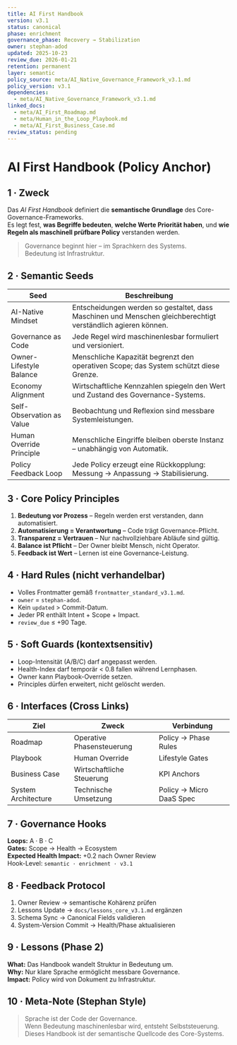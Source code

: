 ```yaml
---
title: AI First Handbook
version: v3.1
status: canonical
phase: enrichment
governance_phase: Recovery → Stabilization
owner: stephan-adod
updated: 2025-10-23
review_due: 2026-01-21
retention: permanent
layer: semantic
policy_source: meta/AI_Native_Governance_Framework_v3.1.md
policy_version: v3.1
dependencies:
  - meta/AI_Native_Governance_Framework_v3.1.md
linked_docs:
  - meta/AI_First_Roadmap.md
  - meta/Human_in_the_Loop_Playbook.md
  - meta/AI_First_Business_Case.md
review_status: pending
---
```


# AI First Handbook (Policy Anchor)

## 1 · Zweck
Das *AI First Handbook* definiert die **semantische Grundlage** des Core-Governance-Frameworks.  
Es legt fest, **was Begriffe bedeuten**, **welche Werte Priorität haben**, und **wie Regeln als maschinell prüfbare Policy** verstanden werden.

> Governance beginnt hier – im Sprachkern des Systems.  
> Bedeutung ist Infrastruktur.

## 2 · Semantic Seeds
| Seed | Beschreibung |
|------|---------------|
| AI-Native Mindset | Entscheidungen werden so gestaltet, dass Maschinen und Menschen gleichberechtigt verständlich agieren können. |
| Governance as Code | Jede Regel wird maschinenlesbar formuliert und versioniert. |
| Owner-Lifestyle Balance | Menschliche Kapazität begrenzt den operativen Scope; das System schützt diese Grenze. |
| Economy Alignment | Wirtschaftliche Kennzahlen spiegeln den Wert und Zustand des Governance-Systems. |
| Self-Observation as Value | Beobachtung und Reflexion sind messbare Systemleistungen. |
| Human Override Principle | Menschliche Eingriffe bleiben oberste Instanz – unabhängig von Automatik. |
| Policy Feedback Loop | Jede Policy erzeugt eine Rückkopplung: Messung → Anpassung → Stabilisierung. |

## 3 · Core Policy Principles
1. **Bedeutung vor Prozess** – Regeln werden erst verstanden, dann automatisiert.  
2. **Automatisierung = Verantwortung** – Code trägt Governance-Pflicht.  
3. **Transparenz = Vertrauen** – Nur nachvollziehbare Abläufe sind gültig.  
4. **Balance ist Pflicht** – Der Owner bleibt Mensch, nicht Operator.  
5. **Feedback ist Wert** – Lernen ist eine Governance-Leistung.

## 4 · Hard Rules (nicht verhandelbar)
- Volles Frontmatter gemäß `frontmatter_standard_v3.1.md`.  
- `owner` = `stephan-adod`.  
- Kein `updated` > Commit-Datum.  
- Jeder PR enthält Intent + Scope + Impact.  
- `review_due` ≤ +90 Tage.

## 5 · Soft Guards (kontextsensitiv)
- Loop-Intensität (A/B/C) darf angepasst werden.  
- Health-Index darf temporär < 0.8 fallen während Lernphasen.  
- Owner kann Playbook-Override setzen.  
- Principles dürfen erweitert, nicht gelöscht werden.

## 6 · Interfaces (Cross Links)
| Ziel | Zweck | Verbindung |
|------|--------|------------|
| Roadmap | Operative Phasensteuerung | Policy → Phase Rules |
| Playbook | Human Override | Lifestyle Gates |
| Business Case | Wirtschaftliche Steuerung | KPI Anchors |
| System Architecture | Technische Umsetzung | Policy → Micro DaaS Spec |

## 7 · Governance Hooks
**Loops:** A · B · C  
**Gates:** Scope → Health → Ecosystem  
**Expected Health Impact:** +0.2 nach Owner Review  
Hook-Level: `semantic · enrichment · v3.1`

## 8 · Feedback Protocol
1. Owner Review → semantische Kohärenz prüfen  
2. Lessons Update → `docs/lessons_core_v3.1.md` ergänzen  
3. Schema Sync → Canonical Fields validieren  
4. System-Version Commit → Health/Phase aktualisieren

## 9 · Lessons (Phase 2)
**What:** Das Handbook wandelt Struktur in Bedeutung um.  
**Why:** Nur klare Sprache ermöglicht messbare Governance.  
**Impact:** Policy wird von Dokument zu Infrastruktur.

## 10 · Meta-Note (Stephan Style)
> Sprache ist der Code der Governance.  
> Wenn Bedeutung maschinenlesbar wird, entsteht Selbststeuerung.  
> Dieses Handbook ist der semantische Quellcode des Core-Systems.
